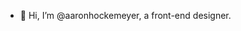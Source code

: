 - 👋 Hi, I’m @aaronhockemeyer, a front-end designer.

<!---
aaronhockemeyer/aaronhockemeyer is a ✨ special ✨ repository because its `README.md` (this file) appears on your GitHub profile.
You can click the Preview link to take a look at your changes.
--->
